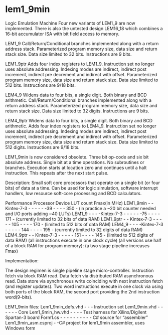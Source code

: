 # lem1_9min
Logic Emulation Machine
Four new variants of LEM1_9 are now implemented.  There is also the untested design LEM16_18 which combines a 16-bit accumulator
ISA with bit field access to memory.

LEM1_9 
Call/Return/Conditional branches implemented along with a return address stack. 
Parameterized program memory size, data size and return stack size. Data size limited to 32 bits. Instructions are 9 bits. 

LEM1_9ptr 
Adds four index registers to LEM1_9. Instruction set no longer uses absolute addressing. Indexing modes are indirect, indirect post increment, indirect pre decrement and indirect with offset. 
Parameterized program memory size, data size and return stack size. Data size limited to 512 bits. Instructions are 9/18 bits. 

LEM4_9 
Widens data to four bits, a single digit. Both binary and BCD arithmetic. 
Call/Return/Conditional branches implemented along with a return address stack. 
Parameterized program memory size, data size and return stack size. Data size limited to 32 digits. Instructions are 9 bits. 

LEM4_9ptr 
Widens data to four bits, a single digit. Both binary and BCD arithmetic. 
Adds four index registers to LEM4_9. Instruction set no longer uses absolute addressing. Indexing modes are indirect, indirect post increment, indirect pre decrement and indirect with offset. 
Parameterized program memory size, data size and return stack size. Data size limited to 512 digits. Instructions are 9/18 bits. 

LEM1_9min is now considered obsolete. 
Three bit op-code and six bit absolute address. Single bit at a time operations. No subroutines or branches. 
Execution starts at location zero and continues until a halt instruction. This repeats after the next start pulse. 

Description: 
Small soft core processors that operate on a single bit (or four bits) of data at a time. Can be used for logic simulation, software interrupt handlers, low resource soft-core processing and BCD calculators. 

Performance 
Processor Device LUT count Fmax(in MHz) 
LEM1_9min  - -Kintex-7-3 - - - - - -39 - - - - 350 - (in practice a ~20 bit counter needed and I/O ports adding ~40 LUTs) 
LEM1_9 - - - -Kintex-7-3 - - - - - -75 - - - - 171 - (currently limited to 32 bits of data RAM) 
LEM1_9ptr - - Kintex-7-3 - - - - - 105 - - - - 170 - (limited to 512 bits of data RAM) 
LEM4_9 - - - -Kintex-7-3 - - - - - 144 - - - - 195 - (currently limited to 32 digits of data RAM) 
LEM4_9ptr - - Kintex-7-3 - - - - - 151 - - - - 145 - (limited to 512 digits of data RAM) 
(all instructions execute in one clock cycle) 
(all versions use half of a block RAM for program memory): 
(a two stage pipeline increases Fmax) 

Implementation: 

The design regimen is single pipeline stage micro-controller. Instruction fetch via block RAM read. Data fetch via distributed RAM asynchronous read. Data store via synchronous write coinciding with next instruction fetch (and register updates). Two word instructions execute in one clock via using both ports of the block RAM, the second port providing the 2nd instruction word(9-bits). 

LEM1_9min files: 
Lem1_9min_defs.vhd - - - Instruction set 
Lem1_9min.vhd - - - - - - Core 
Lem1_9min_hw.vhd - - - - Test harness for Xilinx/Digilent Spartan-3 board 
Form1.cs - - - - - - - - - - C# source for “assembler” 
Lem1_9min_asm.csproj - -C# project for lem1_9min assembler, uses Windows form 
